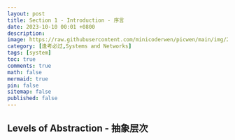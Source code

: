 ```yaml
---
layout: post
title: Section 1 - Introduction - 序言
date: 2023-10-10 00:01 +0800
description: 
image: https://raw.githubusercontent.com/minicoderwen/picwen/main/img/2023-10-09-1696867853.jpg
category: [逢考必过,Systems and Networks]  
tags: [system]
toc: true
comments: true
math: false
mermaid: true
pin: false
sitemap: false
published: false
---
```


## Levels of Abstraction - 抽象层次


